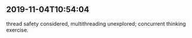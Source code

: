 ## 2019-11-04T10:54:04
thread safety considered, multithreading unexplored; concurrent thinking exercise.

